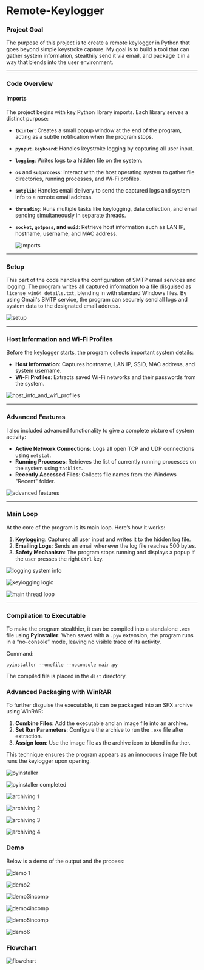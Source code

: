 
# Remote-Keylogger

### Project Goal
The purpose of this project is to create a remote keylogger in Python that goes beyond simple keystroke capture. My goal is to build a tool that can gather system information, stealthily send it via email, and package it in a way that blends into the user environment. 

---

### Code Overview

#### Imports
The project begins with key Python library imports. Each library serves a distinct purpose:
- **`tkinter`**: Creates a small popup window at the end of the program, acting as a subtle notification when the program stops.
- **`pynput.keyboard`**: Handles keystroke logging by capturing all user input.
- **`logging`**: Writes logs to a hidden file on the system.
- **`os`** and **`subprocess`**: Interact with the host operating system to gather file directories, running processes, and Wi-Fi profiles.
- **`smtplib`**: Handles email delivery to send the captured logs and system info to a remote email address.
- **`threading`**: Runs multiple tasks like keylogging, data collection, and email sending simultaneously in separate threads.
- **`socket`, `getpass`, and `uuid`**: Retrieve host information such as LAN IP, hostname, username, and MAC address.

  ![imports](https://github.com/user-attachments/assets/40f4da0c-8ccb-4f50-b784-743ada8f0b98)

---

### Setup
This part of the code handles the configuration of SMTP email services and logging. The program writes all captured information to a file disguised as `license_win64_details.txt`, blending in with standard Windows files. By using Gmail's SMTP service, the program can securely send all logs and system data to the designated email address.


![setup](https://github.com/user-attachments/assets/0e47d844-958a-4d1a-bee4-8d62c67329a4)

---

### Host Information and Wi-Fi Profiles
Before the keylogger starts, the program collects important system details:
- **Host Information**: Captures hostname, LAN IP, SSID, MAC address, and system username.
- **Wi-Fi Profiles**: Extracts saved Wi-Fi networks and their passwords from the system.

![host_info_and_wifi_profiles](https://github.com/user-attachments/assets/654d0fc8-59f0-4f56-a33c-312a8bc2c0d0)


---

### Advanced Features
I also included advanced functionality to give a complete picture of system activity:
- **Active Network Connections**: Logs all open TCP and UDP connections using `netstat`.
- **Running Processes**: Retrieves the list of currently running processes on the system using `tasklist`.
- **Recently Accessed Files**: Collects file names from the Windows "Recent" folder.

![advanced features](https://github.com/user-attachments/assets/a9bc61b5-ca7e-4291-b75d-0b2b83d4ca64)

---

### Main Loop
At the core of the program is its main loop. Here’s how it works:
1. **Keylogging**: Captures all user input and writes it to the hidden log file.
2. **Emailing Logs**: Sends an email whenever the log file reaches 500 bytes.
3. **Safety Mechanism**: The program stops running and displays a popup if the user presses the right `Ctrl` key.

![logging system info](https://github.com/user-attachments/assets/41d62d70-e634-45e1-b587-87fdbe844557)

![keylogging logic](https://github.com/user-attachments/assets/ccd5c508-6a8c-49dd-92ba-84aafa5ae147)

![main thread loop](https://github.com/user-attachments/assets/7a0dd73d-0a31-4692-b2f4-1e064edcb6fa)

---

### Compilation to Executable
To make the program stealthier, it can be compiled into a standalone `.exe` file using **PyInstaller**. When saved with a `.pyw` extension, the program runs in a “no-console” mode, leaving no visible trace of its activity.

Command:
```
pyinstaller --onefile --noconsole main.py
```

The compiled file is placed in the `dist` directory.


### Advanced Packaging with WinRAR
To further disguise the executable, it can be packaged into an SFX archive using WinRAR:
1. **Combine Files**: Add the executable and an image file into an archive.
2. **Set Run Parameters**: Configure the archive to run the `.exe` file after extraction.
3. **Assign Icon**: Use the image file as the archive icon to blend in further.

This technique ensures the program appears as an innocuous image file but runs the keylogger upon opening.

![pyinstaller](https://github.com/user-attachments/assets/bf493e65-99c8-419c-ab05-6346da152fc1)

![pyinstaller completed](https://github.com/user-attachments/assets/36fed72b-d568-40c8-9de2-0d6dfe50e502)

![archiving 1](https://github.com/user-attachments/assets/5b4327d0-e445-4bd9-a822-c0a42f869748)

![archiving 2](https://github.com/user-attachments/assets/5793c27a-ed46-40ef-984e-9a4ac04a2c08)

![archiving 3](https://github.com/user-attachments/assets/67324316-3fe3-4a3f-bed0-f39b265678ad)

![archiving 4](https://github.com/user-attachments/assets/2606fb49-30aa-4dc9-bf0e-1113634c8485)


### Demo
Below is a demo of the output and the process:

![demo 1](https://github.com/user-attachments/assets/837e2ad7-dd56-47b5-8824-4244579b55c3)

![demo2](https://github.com/user-attachments/assets/93c76100-0415-4c9c-b49e-64b93ede0097)

![demo3incomp](https://github.com/user-attachments/assets/a02dbd7f-29fa-440d-befe-f8e474985161)

![demo4incomp](https://github.com/user-attachments/assets/ac35e3b9-e5e2-427d-8791-d0676dcbdcf0)

![demo5incomp](https://github.com/user-attachments/assets/b16dc2b4-ee27-49c7-b313-e5d6ed572378)

![demo6](https://github.com/user-attachments/assets/bd4859aa-7978-47d9-8c73-10cdcc58ffe3)

### Flowchart

![flowchart](https://github.com/user-attachments/assets/3607ebf8-0cc1-40d9-a309-8ce41a97efb7)
